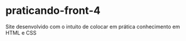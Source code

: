 # praticando-front-4
Site desenvolvido com o intuito de colocar em prática conhecimento em HTML e CSS

